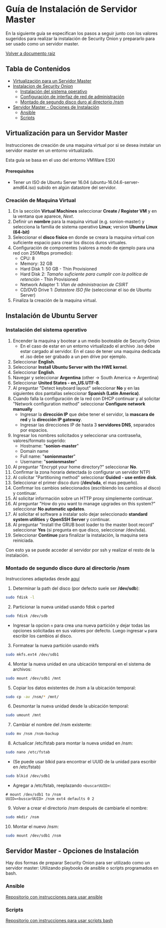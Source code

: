 # Guía de Instalación de Servidor Master

En la siguiente guía se especifican los pasos a seguir junto con los valores sugeridos para realizar la instalación de Security Onion y prepararlo para ser usado como un servidor master.

[Volver a documento raiz](https://gitlab.unc.edu.ar/csirt/csirt-docs/tree/master#csirt-docs)

## Tabla de Contenidos
  * [Virtualización para un Servidor Master](#virtualización-para-un-servidor-master)
  * [Instalacion de Security Onion](#instalación-de-security-onion)
    - [Instalación del sistema operativo](#instalación-del-sistema-operativo)
    - [Configuración de interfaz de red de administración](#configuración-de-interfaz-de-red-de-administración)
    - [Montado de segundo disco duro al directorio /nsm](#montado-de-segundo-disco-duro-al-directorio-nsm)
  * [Servidor Master - Opciones de Instalación](#servidor-master-opciones-de-instalación)
    - [Ansible](#ansible)
    - [Scripts](#scripts)

## Virtualización para un Servidor Master

Instrucciones de creación de una maquina virtual por si se desea instalar un servidor master en un entorno virtualizado.

Esta guía se basa en el uso del entorno VMWare ESXI

#### Prerequisitos

* Tener un ISO de Ubuntu Server 16.04 (ubuntu-16.04.6-server-amd64.iso) subido en algún datastore del servidor.

### Creación de Maquina Virtual

1. En la sección **Virtual Machines** seleccionar **Create / Register VM** y en la ventana que aparece, *Next*.
2. Definir un **nombre** para la maquina virtual (e.g. sonion-master) y selecciona la familia de sistema operativo **Linux**; version **Ubuntu Linux (64-bit)**
3. Seleccionar el **disco físico** en donde se creara la maquina virtual con suficiente espacio para crear los discos duros virtuales.
4. Configuración de componentes (valores a modo de ejemplo para una red con 250Mbps promedio):
    * CPU: 8
    * Memory: 32 GB
    * Hard Disk 1: 50 GB - Thin Provisioned
    * Hard Disk 2: *Tamaño suficiente para cumplir con la política de retención* - Thin Provisioned
    * Network Adapter 1: *Vlan de administracion de CSIRT*
    * CD/DVD Drive 1: *Datastore ISO file* (seleccionar el iso de Ubuntu Server)
5. Finaliza la creación de la maquina virtual.

## Instalación de Ubuntu Server

### Instalación del sistema operativo

1. Encender la maquina y bootear a un medio booteable de Security Onion
    * En el caso de estar en un entorno virtualizado el archivo .iso debe estar cargado al servidor. En el caso de tener una maquina dedicada el .iso debe ser grabado a un pen drive por ejemplo.
2. Seleccionar **English**.
3. Seleccionar **Install Ubuntu Server with the HWE kernel**.
4. Seleccionar **English**.
5. Navegar y seleccionar **Argentina** (other -> South America -> Argentina)
6. Seleccionar **United States - en_US.UTF-8**.
7. Al preguntar "Detect keyboard layout" seleccionar **No** y en las siguientes dos pantallas seleccionar **Spanish (Latin America)**.
8. Cuando falla la configuración de la red con DHCP continuar y al solicitar "Network configuration method" seleccionar **Configure network manually**
    - Ingresar la **dirección IP** que debe tener el servidor, la **mascara de red** y la **dirección IP gateway**.
    - Ingresar las direcciones IP de hasta 3 **servidores DNS**, separados por espacios.
9. Ingresar los nombres solicitados y seleccionar una contraseña, valores/formato sugerido:
    - Hostname: "**sonion-master**"
    - Domain name
    - Full name: "**sonionmaster**"
    - Username: "**sonionmaster**"
10. Al preguntar "Encrypt your home directory?" seleccionar **No**.
11. Confirmar la zona horaria detectada (o configurar un servidor NTP)
12. Al colicitar "Partitioning method" seleccionar **Guided - use entire disk**.
13. Seleccionar el primer disco duro (**/dev/sda**, el mas pequeño).
14. Confirmar los cambios seleccionados (escribiendo los cambios al disco) y continuar.
15. Al solicitar información sobre un HTTP proxy simplemente continuar.
16. Al preguntar "How do you want to manage upgrades on this system?" seleccionar **No automatic updates**.
17. Al solicitar el software a instalar solo dejar seleccionado **standard system utilities** y **OpenSSH Server** y continuar.
18. Al preguntar "Install the GRUB boot loader to the master boot record" seleccionar **Yes** (si pregunta en que disco, seleccionar /dev/sda).
19. Seleccionar **Continue** para finalizar la instalación, la maquina sera reiniciada.

Con esto ya se puede acceder al servidor por ssh y realizar el resto de la instalación.

### Montado de segundo disco duro al directorio /nsm

Instrucciones adaptadas desde [aquí](https://securityonion.readthedocs.io/en/latest/new-disk.html)

1. Determinar la path del disco (por defecto suele ser **/dev/sdb**):
```bash
sudo fdisk -l
```
2. Particionar la nueva unidad usando fdisk o parted
```bash
sudo fdisk /dev/sdb
```
  * Ingresar la opcion `n` para crea una nueva partición y dejar todas las opciones solicitadas en sus valores por defecto. Luego ingresar `w` para escribir los cambios al disco.
3. Formatear la nueva partición usando mkfs
```bash
sudo mkfs.ext4 /dev/sdb1
```
4. Montar la nueva unidad en una ubicación temporal en el sistema de archivos:
```bash
sudo mount /dev/sdb1 /mnt
```
5. Copiar los datos existentes de /nsm a la ubicación temporal:
```bash
sudo cp -av /nsm/* /mnt/
```
6. Desmontar la nueva unidad desde la ubicación temporal:
```bash
sudo umount /mnt
```
7. Cambiar el nombre del /nsm existente:
```bash
sudo mv /nsm /nsm-backup
```
8. Actualicar /etc/fstab para montar la nueva unidad en /nsm:
```bash
sudo nano /etc/fstab
```
  * (Se puede usar blkid para encontrar el UUID de la unidad para escribir en /etc/fstab)
```bash
sudo blkid /dev/sdb1
```
  * Agregar a /etc/fstab, reeplazando `<buscarUUID>`:
```
# mount /dev/sdb1 to /nsm
UUID=<buscarUUID> /nsm ext4 defaults 0 2
```
9. Volver a crear el directorio /nsm después de cambiarle el nombre:
```bash
sudo mkdir /nsm
```
10. Montar el nuevo /nsm:
```bash
sudo mount /dev/sdb1 /nsm
```

## Servidor Master - Opciones de Instalación

Hay dos formas de preparar Security Onion para ser utilizado como un servidor master: Utilizando playbooks de ansible o scripts programados en bash.

### Ansible

[Repositorio con instrucciones para usar ansible](https://gitlab.unc.edu.ar/csirt/sonion-config-ansible)

### Scripts

[Repositorio con instrucciones para usar scripts bash](https://gitlab.unc.edu.ar/csirt/sonion-config-scripts/tree/master/masterstorage_config_script)